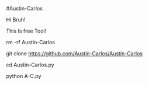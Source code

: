 #Austin-Carlos

Hi Bruh!

This Is free Tool!

rm -rf Austin-Carlos

git clone https://github.com/Austin-Carlos/Austin-Carlos

cd Austin-Carlos.py

python A-C.py
